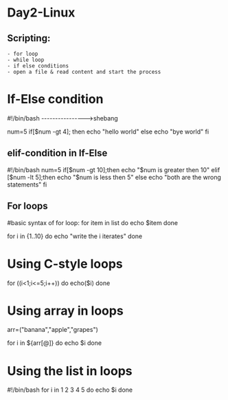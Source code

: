 # Day2-Linux

## Scripting:
```
- for loop
- while loop
- if else conditions
- open a file & read content and start the process
```
# If-Else condition
#!/bin/bash  ---------------->shebang


num=5
if[$num -gt 4];
then
    echo "hello world"
else
    echo "bye world"
fi

## elif-condition in If-Else

#!/bin/bash 
num=5
if[$num -gt 10];then
    echo "$num is greater then 10"
elif [$num -lt 5];then
    echo "$num is less then 5"
else
echo "both are the wrong statements"
fi

## For loops 
#basic syntax of for loop:
for item in list
do
echo $item
done

for i in {1..10}
do
echo "write the i iterates"
done


# Using C-style loops

for ((i<1;i<=5;i++))
do
echo($i)
done



# Using array in loops
arr=("banana","apple","grapes")

for i in ${arr[@]}
do
echo $i
done

# Using the list in loops
#!/bin/bash
for i in 1 2 3 4 5
do
echo $i
done
